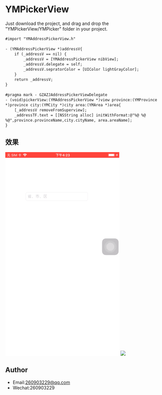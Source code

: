 # YMPickerView

Just download the project, and drag and drop the "YMPickerView/YMPicker" folder in your project.

```objc
#import "YMAddressPickerView.h"

- (YMAddressPickerView *)addressV{
    if (_addressV == nil) {
        _addressV = [YMAddressPickerView nibView];
        _addressV.delegate = self;
        _addressV.sepratorColor = [UIColor lightGrayColor];
    }
    return _addressV;
}

#pragma mark - GZAZJAddressPickerViewDelegate
- (void)pickerView:(YMAddressPickerView *)view province:(YMProvince *)province city:(YMCity *)city area:(YMArea *)area{
    [_addressV removeFromSuperview];
    _addressTF.text = [[NSString alloc] initWithFormat:@"%@ %@ %@",province.provinceName,city.cityName, area.areaName];
}
```

## 效果
![](https://github.com/youmyc/YMPickerView/blob/master/addressPicker.gif)
![](https://gitee.com/yom/YMPickerView/raw/master/addressPicker.gif)

## Author

* Email:260903229@qq.com
* Wechat:260903229
